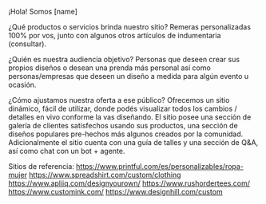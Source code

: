 ¡Hola! Somos [name]

¿Qué productos o servicios brinda nuestro sitio?
Remeras personalizadas 100% por vos, junto con algunos otros artículos de indumentaria (consultar).

¿Quién es nuestra audiencia objetivo?
Personas que deseen crear sus propios diseños o desean una prenda más personal así como personas/empresas que deseen un diseño a medida para algún evento u ocasión.

¿Cómo ajustamos nuestra oferta a ese público?
Ofrecemos un sitio dinámico, fácil de utilizar, donde podés visualizar todos los cambios / detalles en vivo conforme la vas diseñando. El sitio posee una sección de galería de clientes satisfechos usando sus productos, una sección de diseños populares pre-hechos más algunos creados por la comunidad. Adicionalmente el sitio cuenta con una guía de talles y una sección de Q&A, así como chat con un bot + agente.

Sitios de referencia:
https://www.printful.com/es/personalizables/ropa-mujer
https://www.spreadshirt.com/custom/clothing
https://www.apliiq.com/designyourown/
https://www.rushordertees.com/
https://www.customink.com/
https://www.designhill.com/custom

